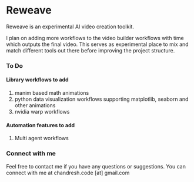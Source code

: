 # Reweave
Reweave is an experimental AI video creation toolkit. 

I plan on adding more workflows to the video builder workflows with time which outputs the final video. This serves as experimental place to mix and match different tools out there before improving the project structure.


### To Do
#### Library workflows to add
1. manim based math animations
2. python data visualization workflows supporting matplotlib, seaborn and other animations
3. nvidia warp workflows

#### Automation features to add
1. Multi agent workflows
 

 ### Connect with me
 Feel free to contact me if you have any questions or suggestions. You can connect with me at chandresh.code [at] gmail.com